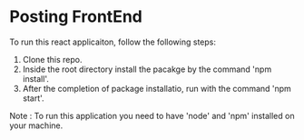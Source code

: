 # Posting FrontEnd

To run this react applicaiton, follow the following steps:
1. Clone this repo.
2. Inside the root directory install the pacakge by the command 'npm install'.
3. After the completion of package installatio, run with the command 'npm start'.

Note : To run this application you need to have 'node' and 'npm' installed on your machine.
